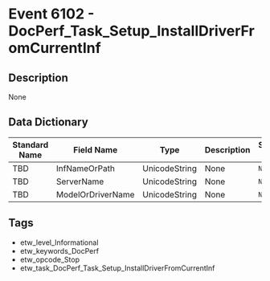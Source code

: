 # Event 6102 - DocPerf_Task_Setup_InstallDriverFromCurrentInf

## Description
None

## Data Dictionary
|Standard Name|Field Name|Type|Description|Sample Value|
|---|---|---|---|---|
|TBD|InfNameOrPath|UnicodeString|None|`None`|
|TBD|ServerName|UnicodeString|None|`None`|
|TBD|ModelOrDriverName|UnicodeString|None|`None`|

## Tags
* etw_level_Informational
* etw_keywords_DocPerf
* etw_opcode_Stop
* etw_task_DocPerf_Task_Setup_InstallDriverFromCurrentInf